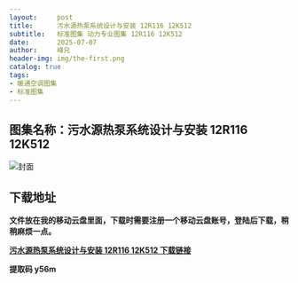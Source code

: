 ```yaml
---
layout:     post
title:      污水源热泵系统设计与安装 12R116 12K512
subtitle:   标准图集 动力专业图集 12R116 12K512
date:       2025-07-07
author:     峰兄
header-img: img/the-first.png
catalog: true
tags:
- 暖通空调图集
- 标准图集
---
```

## 图集名称：污水源热泵系统设计与安装 12R116 12K512
![封面](https://pic1.imgdb.cn/item/6867954e58cb8da5c88fcbf2.jpg)


## 下载地址 ##
**文件放在我的移动云盘里面，下载时需要注册一个移动云盘账号，登陆后下载，稍稍麻烦一点。**  
  
[**污水源热泵系统设计与安装 12R116 12K512 下载链接**](https://caiyun.139.com/w/i/2nQQVQVYh7bm6)


**提取码 y56m**


